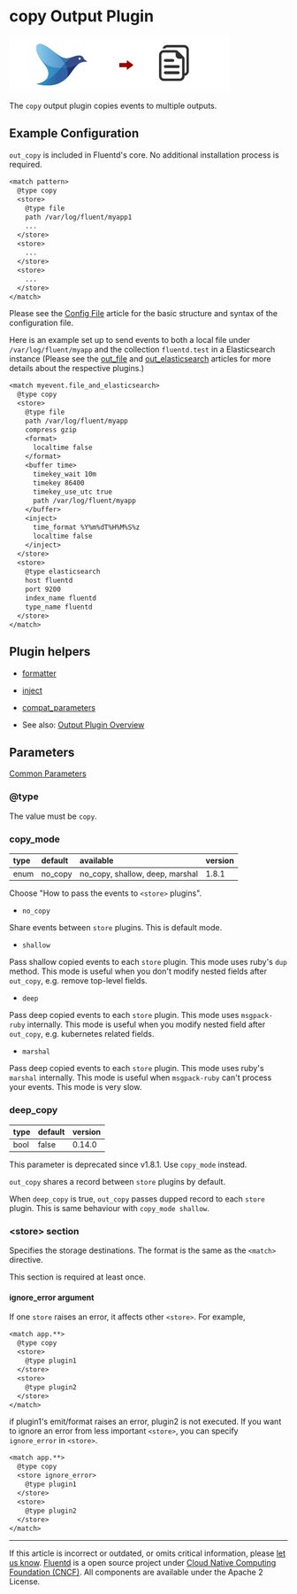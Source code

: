 # copy Output Plugin

![](/images/plugins/output/copy.png)

The `copy` output plugin copies events to multiple outputs.


## Example Configuration

`out_copy` is included in Fluentd's core. No additional installation
process is required.

```
<match pattern>
  @type copy
  <store>
    @type file
    path /var/log/fluent/myapp1
    ...
  </store>
  <store>
    ...
  </store>
  <store>
    ...
  </store>
</match>
```

Please see the [Config File](/configuration/config-file.md) article for the basic
structure and syntax of the configuration file.

Here is an example set up to send events to both a local file under
`/var/log/fluent/myapp` and the collection `fluentd.test` in a
Elasticsearch instance (Please see the [out\_file](/plugins/output/file.md)
and [out\_elasticsearch](/plugins/output/elasticsearch.md) articles for more
details about the respective plugins.)

```
<match myevent.file_and_elasticsearch>
  @type copy
  <store>
    @type file
    path /var/log/fluent/myapp
    compress gzip
    <format>
      localtime false
    </format>
    <buffer time>
      timekey_wait 10m
      timekey 86400
      timekey_use_utc true
      path /var/log/fluent/myapp
    </buffer>
    <inject>
      time_format %Y%m%dT%H%M%S%z
      localtime false
    </inject>
  </store>
  <store>
    @type elasticsearch
    host fluentd
    port 9200
    index_name fluentd
    type_name fluentd
  </store>
</match>
```


## Plugin helpers

-   [formatter](/developer/api-plugin-helper-formatter.md)
-   [inject](/developer/api-plugin-helper-inject.md)
-   [compat\_parameters](/developer/api-plugin-helper-compat_parameters.md)

-   See also: [Output Plugin Overview](/plugins/output/README.md)


## Parameters

[Common Parameters](/configuration/plugin-common-parameters.md)

### @type

The value must be `copy`.


### copy_mode

| type | default | available                       | version |
|:-----|:--------|:--------------------------------|:--------|
| enum | no_copy | no_copy, shallow, deep, marshal | 1.8.1   |

Choose "How to pass the events to `<store>` plugins".

- `no_copy`

Share events between `store` plugins. This is default mode.

- `shallow`

Pass shallow copied events to each `store` plugin. This mode uses ruby's `dup` method.
This mode is useful when you don't modify nested fields after `out_copy`, e.g. remove top-level fields.

- `deep`

Pass deep copied events to each `store` plugin. This mode uses `msgpack-ruby` internally.
This mode is useful when you modify nested field after `out_copy`, e.g. kubernetes related fields.

- `marshal`

Pass deep copied events to each `store` plugin. This mode uses ruby's `marshal` internally.
This mode is useful when `msgpack-ruby` can't process your events. This mode is very slow.


### deep\_copy

| type | default | version |
|:-----|:--------|:--------|
| bool | false   | 0.14.0  |

This parameter is deprecated since v1.8.1. Use `copy_mode` instead.

`out_copy` shares a record between `store` plugins by default.

When `deep_copy` is true, `out_copy` passes dupped record to each `store` plugin.
This is same behaviour with `copy_mode shallow`.


### &lt;store&gt; section

Specifies the storage destinations. The format is the same as the
`<match>` directive.

This section is required at least once.

#### ignore\_error argument

If one `store` raises an error, it affects other `<store>`. For example,

```
<match app.**>
  @type copy
  <store>
    @type plugin1
  </store>
  <store>
    @type plugin2
  </store>
</match>
```

if plugin1's emit/format raises an error, plugin2 is not executed. If
you want to ignore an error from less important `<store>`, you can
specify `ignore_error` in `<store>`.

```
<match app.**>
  @type copy
  <store ignore_error>
    @type plugin1
  </store>
  <store>
    @type plugin2
  </store>
</match>
```


------------------------------------------------------------------------

If this article is incorrect or outdated, or omits critical information, please [let us know](https://github.com/fluent/fluentd-docs-gitbook/issues?state=open).
[Fluentd](http://www.fluentd.org/) is a open source project under [Cloud Native Computing Foundation (CNCF)](https://cncf.io/). All components are available under the Apache 2 License.
